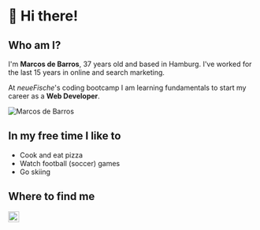 # 👋 Hi there! 

## Who am I?

I'm <b>Marcos de Barros</b>, 37 years old and based in Hamburg. I've worked for the last 15 years in online and search marketing. <p>
At <i>neueFische</i>'s coding bootcamp I am learning fundamentals to start my career as a <b>Web Developer</b>.

![Marcos de Barros](https://media-exp1.licdn.com/dms/image/C4D03AQGR3uYaN4eWbA/profile-displayphoto-shrink_200_200/0/1663753401577?e=1670457600&v=beta&t=QBsE7XKHzoUDIZh8ZyPgjp7UDHe86YnvQm9Vhy8IIBo)

## In my free time I like to 
  
* Cook and eat pizza
* Watch football (soccer) games
* Go skiing

## Where to find me

<a href="https://www.linkedin.com/in/marcos-de-barros/">
  <img align="left" alt="Abhishek's LinkedIN" width="22px" src="https://raw.githubusercontent.com/peterthehan/peterthehan/master/assets/linkedin.svg" />
</a>
